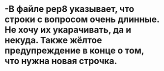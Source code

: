 # -В файле pep8 указывает, что строки с вопросом очень длинные. Не хочу их укарачивать, да и некуда. Также жёлтое предупреждение в конце о том, что нужна новая строчка.
